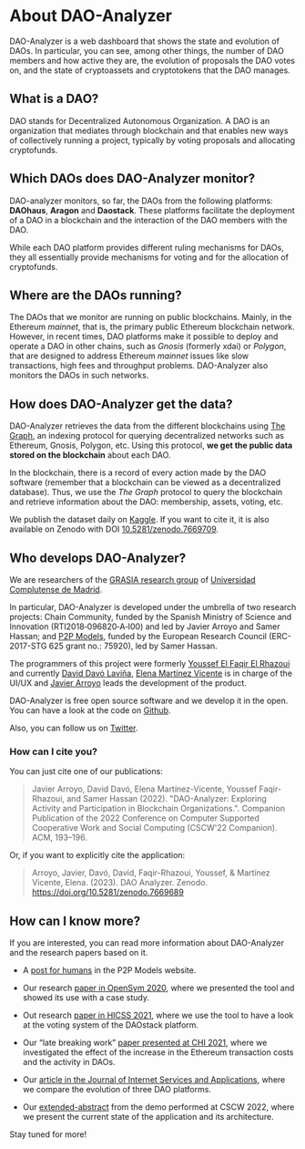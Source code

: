 # About DAO-Analyzer

DAO-Analyzer is a web dashboard that shows the state and evolution of
DAOs. In particular, you can see, among other things, the number of DAO
members and how active they are, the evolution of proposals the DAO
votes on, and the state of cryptoassets and cryptotokens that the DAO
manages.

## What is a DAO?

DAO stands for Decentralized Autonomous Organization. A DAO is an
organization that mediates through blockchain and that enables new ways
of collectively running a project, typically by voting proposals and
allocating cryptofunds.

## Which DAOs does DAO-Analyzer monitor?

DAO-analyzer monitors, so far, the DAOs from the following platforms:
**DAOhaus**, **Aragon** and **Daostack**. These platforms facilitate the
deployment of a DAO in a blockchain and the interaction of the DAO
members with the DAO.

While each DAO platform provides different ruling mechanisms for DAOs,
they all essentially provide mechanisms for voting and for the
allocation of cryptofunds.

## Where are the DAOs running?

The DAOs that we monitor are running on public blockchains. Mainly, in
the Ethereum *mainnet*, that is, the primary public Ethereum blockchain
network. However, in recent times, DAO platforms make it possible to
deploy and operate a DAO in other chains, such as *Gnosis* (formerly xdai) or *Polygon*,
that are designed to address Ethereum *mainnet* issues like slow
transactions, high fees and throughput problems. DAO-Analyzer also
monitors the DAOs in such networks.

## How does DAO-Analyzer get the data?

DAO-Analyzer retrieves the data from the different blockchains using
[The Graph](https://thegraph.com), an indexing protocol for
querying decentralized networks such as Ethereum, Gnosis, Polygon, etc.
Using this protocol, **we get the public data stored on the blockchain**
about each DAO.

In the blockchain, there is a record of every action made by the DAO
software (remember that a blockchain can be viewed as a decentralized
database). Thus, we use the *The Graph* protocol to query the blockchain
and retrieve information about the DAO: membership, assets, voting, etc.

We publish the dataset daily on [Kaggle](https://www.kaggle.com/datasets/daviddavo/dao-analyzer). If you want to cite it, 
it is also available on Zenodo with DOI [10.5281/zenodo.7669709](https://doi.org/10.5281/zenodo.7669709).

## Who develops DAO-Analyzer?

We are researchers of the [GRASIA research
group](http://grasia.fdi.ucm.es/) of [Universidad Complutense de
Madrid](https://www.ucm.es/).

In particular, DAO-Analyzer is developed under the umbrella of two
research projects: Chain Community, funded by the Spanish Ministry of
Science and Innovation (RTI2018‐096820‐A‐I00) and led by Javier Arroyo
and Samer Hassan; and [P2P Models](https://p2pmodels.eu/), funded
by the European Research Council (ERC-2017-STG 625 grant no.: 75920),
led by Samer Hassan.

The programmers of this project were formerly [Youssef El Faqir El
Rhazoui](https://github.com/FRYoussef) and currently [David Davó
Laviña](https://github.com/daviddavo), [Elena Martínez Vicente](https://www.linkedin.com/in/elenamartinezvicente/) is in
charge of the UI/UX and [Javier Arroyo](https://scholar.google.es/citations?hl=en&user=XnLmmE8AAAAJ) leads the development of the
product.

DAO-Analyzer is free open source software and we develop it in the open.
You can have a look at the code on
[Github](https://github.com/Grasia/dao-analyzer).

Also, you can follow us on [Twitter](https://twitter.com/p2pmod).

### How can I cite you?

You can just cite one of our publications:

> Javier Arroyo, David Davó, Elena Martínez-Vicente, Youssef Faqir-Rhazoui, and Samer Hassan (2022). "DAO-Analyzer: Exploring Activity and Participation in Blockchain Organizations.". Companion Publication of the 2022 Conference on Computer Supported Cooperative Work and Social Computing (CSCW'22 Companion). ACM, 193–196.

Or, if you want to explicitly cite the application:

> Arroyo, Javier, Davó, David, Faqir-Rhazoui, Youssef, & Martínez Vicente, Elena. (2023). DAO Analyzer. Zenodo. https://doi.org/10.5281/zenodo.7669689


## How can I know more?

If you are interested, you can read more information about DAO-Analyzer
and the research papers based on it.

-   A [post for humans](https://www.google.com/url?q=https://p2pmodels.eu/dao-analyzer-a-tool-to-monitor-dao-activity/&sa=D&source=docs&ust=1651506831958697&usg=AOvVaw3vYMxYsphZ98n1VxgHzY2u) in the P2P Models website.

-   Our research [paper in OpenSym 2020](https://opensym.org/wp-content/uploads/2020/08/os20-paper-a11-el-faqir.pdf), where we presented the tool and showed its use with a case study.

-   Out research [paper in HICSS 2021](https://scholarspace.manoa.hawaii.edu/bitstream/10125/71296/0543.pdf), where we use the tool to have a look at the voting system of the DAOstack platform.

-   Our “late breaking work” [paper presented at CHI 2021](https://dl.acm.org/doi/pdf/10.1145/3411763.3451755?casa_token=cU40LWnMO0EAAAAA:608tLS07Ya0KuhrBXihSSCRqMV72jDOu0XfP3jXnH64z4c2glcY43w69feOikee4t2oxoQ4doxAFjg), where we investigated the effect of the increase in the Ethereum transaction costs and the activity in DAOs.

-   Our [article in the Journal of Internet Services and Applications](https://jisajournal.springeropen.com/articles/10.1186/s13174-021-00139-6), where we compare the evolution of three DAO platforms.

-   Our [extended-abstract](https://doi.org/10.1145/3500868.3559707) from the demo performed at CSCW 2022, where we present the current state of the application and its architecture.

Stay tuned for more!

